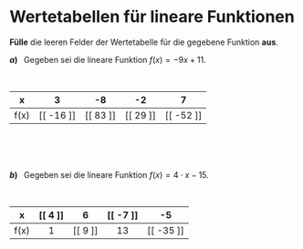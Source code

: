 <!--
version:  0.0.1

language: de

@style
input {
    text-align: center;
}

.flex-container {
    display: flex;
    flex-wrap: wrap;
    align-items: stretch;
    gap: 20px;
}

.flex-child {
    flex: 1;
    min-width: 350px;
    margin-right: 20px;
}

@media (max-width: 400px) {
    .flex-child {
        flex: 100%;
        margin-right: 0;
    }
}
@end

formula: \carry   \textcolor{red}{\scriptsize #1}
formula: \digit   \rlap{\carry{#1}}\phantom{#2}#2
formula: \permil  \text{‰}

import: https://raw.githubusercontent.com/LiaTemplates/Tikz-Jax/main/README.md

script: https://cdn.jsdelivr.net/gh/LiaTemplates/Tikz-Jax@main/dist/index.js


tags: Lineare Funktionen, negative Zahlen, leicht, niedrig, Angeben

comment: Fülle Wertetabellen für lineare Funktionen aus. Achte auf die Vorzeichen.

author: Martin Lommatzsch

-->




# Wertetabellen für lineare Funktionen



**Fülle** die leeren Felder der Wertetabelle für die gegebene Funktion **aus**.



__$a)\;\;$__ Gegeben sei die lineare Funktion $f(x) = -9 x + 11$. 

<br>

<!-- data-type="none"
data-sortable="false" -->
|   x   |    3      |     -8    |    -2     |    7      |
| :---: | :-------: | :-------: | :-------: | :-------: |
|  f(x) | [[ -16 ]] | [[ 83  ]] | [[ 29  ]] | [[ -52 ]] |

<br>
<br>
<br>

__$b)\;\;$__ Gegeben sei die lineare Funktion $f(x) = 4 \cdot x - 15$. 

<br>

<!-- data-type="none"
data-sortable="false" -->
|   x   | [[  4  ]] |     6     | [[  -7 ]] |     -5    |
| :---: | :-------: | :-------: | :-------: | :-------: |
|  f(x) |     1     | [[  9  ]] |    13     | [[ -35 ]] |

<br>
<br>
<br>
